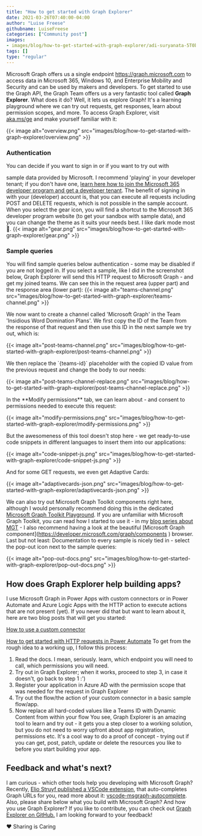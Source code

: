 ```yaml
---
title: "How to get started with Graph Explorer"
date: 2021-03-26T07:40:00-04:00
author: "Luise Freese"
githubname: LuiseFreese
categories: ["Community post"]
images:
- images/blog/how-to-get-started-with-graph-explorer/adi-suryanata-5T0bY-x9A8U-unsplash.jpg
tags: []
type: "regular"
---
```


Microsoft Graph offers us a single endpoint
<https://graph.microsoft.com> to access data in Microsoft 365, Windows
10, and Enterprise Mobility and Security and can be used by makers and
developers. To get started to use the Graph API, the Graph Team offers
us a very fantastic tool called **Graph Explorer**.
What does it do? Well, it lets us explore Graph! It's a learning
playground where we can try out requests, get responses, learn about
permission scopes, and more. To access Graph Explorer, visit
[aka.ms/ge](https://aka.ms/ge) and make yourself familiar with it:

{{< image alt="overview.png" src="images/blog/how-to-get-started-with-graph-explorer/overview.png" >}}

### Authentication 

You can decide if you want to sign in or if you want to try out with

sample data provided by Microsoft. I recommend 'playing' in your
developer tenant; if you don't have one, [learn here how to join the
Microsoft 365 developer program and get a developer
tenant](https://techcommunity.microsoft.com/t5/microsoft-365-pnp-blog/what-is-a-dev-tenant-and-why-would-you-want-one/ba-p/2036610).
The benefit of signing in with your (developer) account is, that you can
execute all requests including POST and DELETE requests, which is not
possible in the sample account.
When you select the gear icon, you will find a shortcut to the Microsoft
365 developer program website (to get your sandbox with sample data),
and you can change the theme as it suits your needs best. I like dark
mode most :black_heart:.
{{< image alt="gear.png" src="images/blog/how-to-get-started-with-graph-explorer/gear.png" >}}

### Sample queries 

You will find sample queries below authentication - some may be disabled
if you are not logged in. If you select  a sample, like I did in the
screenshot below, Graph Explorer will send this HTTP request to
Microsoft Graph - and get my joined teams. We can see this in the
request area (upper part) and the response area (lower part):
{{< image alt="teams-channel.png" src="images/blog/how-to-get-started-with-graph-explorer/teams-channel.png" >}}

We now want to create a channel called 'Microsoft Graph' in the Team
'Insidious Word Domination Plans'. We first copy the ID of the Team
from the response of that request and then use this ID in the next
sample we try out, which is:

{{< image alt="post-teams-channel.png" src="images/blog/how-to-get-started-with-graph-explorer/post-teams-channel.png" >}}

We then replace the \`{teams-id}\` placeholder with the copied ID value
from the previous request and change the body to our needs:

{{< image alt="post-teams-channel-replace.png" src="images/blog/how-to-get-started-with-graph-explorer/post-teams-channel-replace.png" >}}

In the \*\*Modify permissions\*\* tab, we can learn about - and consent
to permissions needed to execute this request:

{{< image alt="modify-permissions.png" src="images/blog/how-to-get-started-with-graph-explorer/modify-permissions.png" >}}

But the awesomeness of this tool doesn't stop here - we get
ready-to-use code snippets in different languages to insert them into
our applications:

{{< image alt="code-snippet-js.png" src="images/blog/how-to-get-started-with-graph-explorer/code-snippet-js.png" >}}

And for some GET requests, we even get Adaptive Cards:

{{< image alt="adaptivecards-json.png" src="images/blog/how-to-get-started-with-graph-explorer/adaptivecards-json.png" >}}

We can also try out Microsoft Graph Toolkit components right here,
although I would personally recommend doing this in the dedicated
[Microsoft Graph Toolkit Playground](https://mgt.dev). If you are
unfamiliar with Microsoft Graph Toolkit, you can read how I started to
use it - in my [blog series about
MGT](https://m365princess.com/exploring-microsoft-graph-toolkit-lap-as-non-developer/) -
I also recommend having a look at the beautiful \[Microsoft Graph
component\](<https://developer.microsoft.com/graph/components> )
browser.
Last but not least: Documentation to every sample is nicely tied in -
select  the pop-out icon next to the sample queries:

{{< image alt="pop-out-docs.png" src="images/blog/how-to-get-started-with-graph-explorer/pop-out-docs.png" >}}


## How does Graph Explorer help building apps? 

I use Microsoft Graph in Power Apps with custom connectors or in Power
Automate and Azure Logic Apps with the HTTP action to execute actions
that are not present (yet). If you never did that but want to learn
about it, here are two blog posts that will get you started:

[How to use a custom
connector](https://m365princess.com/how-to-use-a-custom-connector-in-power-automate/)

[How to get started with HTTP requests in Power
Automate](https://m365princess.com/how-to-get-started-with-http-requests-in-power-automate)
To get from the rough idea to a working up, I follow this process:

1.  Read the docs. I mean, seriously. learn, which endpoint you will
    need to call, which permissions you will need.
2.  Try out in Graph Explorer; when it works, proceed to step 3, in case
    it doesn't, go back to step 1 :')
3.  Register your application in Azure AD with the permission scope that
    was needed for the request in Graph Explorer
4.  Try out the flow/the action of your custom connector in a basic
    sample flow/app.
5.  Now replace all hard-coded values like a Teams ID with Dynamic
    Content from within your flow
You see, Graph Explorer is an amazing tool to learn and try out - it
gets you a step closer to a working solution, but you do not need to
worry upfront about app registration, permissions etc. It's a cool way
to do a proof of concept - trying out if you can get, post, patch,
update or delete the resources you like to before you start building
your app.

## Feedback and what's next? 

I am curious - which other tools help you developing with Microsoft
Graph? Recently, [Elio Struyf published a VSCode
extension](https://marketplace.visualstudio.com/items?itemName=eliostruyf.vscode-msgraph-autocomplete),
that auto-completes Graph URLs for you, read more about it:
[vscode-msgraph-autocomplete](https://techcommunity.microsoft.com/t5/microsoft-365-pnp-blog/new-vscode-extension-for-autocompleting-your-microsoft-graph/ba-p/2231013).
Also, please share below what you build with Microsoft Graph? And how
you use Graph Explorer? If you like to contribute, you can check out
[Graph Explorer on
GitHub.](https://github.com/microsoftgraph/microsoft-graph-explorer-v4)
I am looking forward to your feedback!

❤ Sharing is Caring
 